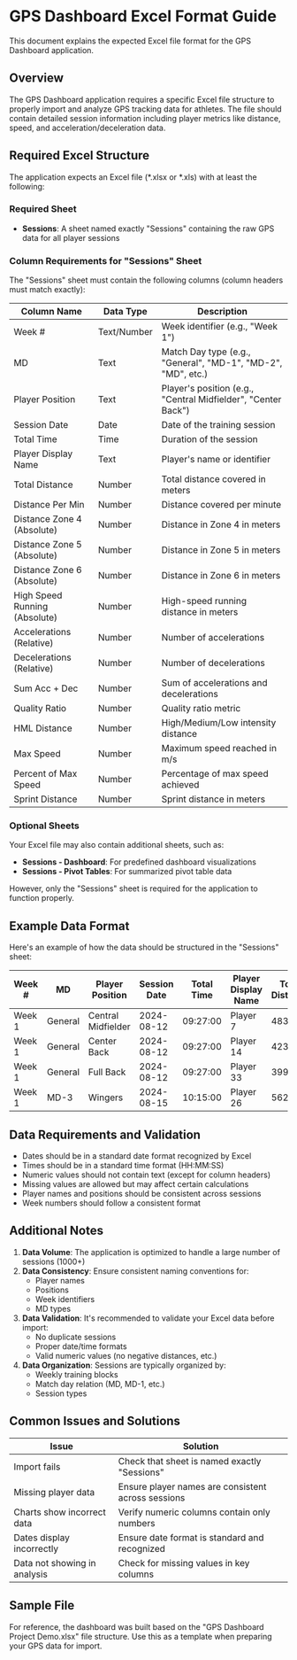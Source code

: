 # GPS Dashboard Excel Format Guide

This document explains the expected Excel file format for the GPS Dashboard application.

## Overview

The GPS Dashboard application requires a specific Excel file structure to properly import and analyze GPS tracking data for athletes. The file should contain detailed session information including player metrics like distance, speed, and acceleration/deceleration data.

## Required Excel Structure

The application expects an Excel file (*.xlsx or *.xls) with at least the following:

### Required Sheet

- **Sessions**: A sheet named exactly "Sessions" containing the raw GPS data for all player sessions

### Column Requirements for "Sessions" Sheet

The "Sessions" sheet must contain the following columns (column headers must match exactly):

| Column Name | Data Type | Description |
| --- | --- | --- |
| Week # | Text/Number | Week identifier (e.g., "Week 1") |
| MD | Text | Match Day type (e.g., "General", "MD-1", "MD-2", "MD", etc.) |
| Player  Position | Text | Player's position (e.g., "Central Midfielder", "Center Back") |
| Session Date | Date | Date of the training session |
| Total Time | Time | Duration of the session |
| Player Display Name | Text | Player's name or identifier |
| Total Distance | Number | Total distance covered in meters |
| Distance Per Min | Number | Distance covered per minute |
| Distance Zone 4 (Absolute) | Number | Distance in Zone 4 in meters |
| Distance Zone 5 (Absolute) | Number | Distance in Zone 5 in meters |
| Distance Zone 6 (Absolute) | Number | Distance in Zone 6 in meters |
| High Speed Running (Absolute) | Number | High-speed running distance in meters |
| Accelerations  (Relative) | Number | Number of accelerations |
| Decelerations (Relative) | Number | Number of decelerations |
| Sum Acc + Dec | Number | Sum of accelerations and decelerations |
| Quality Ratio | Number | Quality ratio metric |
| HML Distance | Number | High/Medium/Low intensity distance |
| Max Speed | Number | Maximum speed reached in m/s |
| Percent of Max Speed | Number | Percentage of max speed achieved |
| Sprint Distance | Number | Sprint distance in meters |

### Optional Sheets

Your Excel file may also contain additional sheets, such as:

- **Sessions - Dashboard**: For predefined dashboard visualizations
- **Sessions - Pivot Tables**: For summarized pivot table data

However, only the "Sessions" sheet is required for the application to function properly.

## Example Data Format

Here's an example of how the data should be structured in the "Sessions" sheet:

| Week # | MD | Player  Position | Session Date | Total Time | Player Display Name | Total Distance | ... |
| --- | --- | --- | --- | --- | --- | --- | --- |
| Week 1 | General | Central Midfielder | 2024-08-12 | 09:27:00 | Player 7 | 4835 | ... |
| Week 1 | General | Center Back | 2024-08-12 | 09:27:00 | Player 14 | 4235 | ... |
| Week 1 | General | Full Back | 2024-08-12 | 09:27:00 | Player 33 | 3998 | ... |
| Week 1 | MD-3 | Wingers | 2024-08-15 | 10:15:00 | Player 26 | 5620 | ... |

## Data Requirements and Validation

- Dates should be in a standard date format recognized by Excel
- Times should be in a standard time format (HH:MM:SS)
- Numeric values should not contain text (except for column headers)
- Missing values are allowed but may affect certain calculations
- Player names and positions should be consistent across sessions
- Week numbers should follow a consistent format

## Additional Notes

1. **Data Volume**: The application is optimized to handle a large number of sessions (1000+)
2. **Data Consistency**: Ensure consistent naming conventions for:
    - Player names
    - Positions
    - Week identifiers
    - MD types
3. **Data Validation**: It's recommended to validate your Excel data before import:
    - No duplicate sessions
    - Proper date/time formats
    - Valid numeric values (no negative distances, etc.)
4. **Data Organization**: Sessions are typically organized by:
    - Weekly training blocks
    - Match day relation (MD, MD-1, etc.)
    - Session types

## Common Issues and Solutions

| Issue | Solution |
| --- | --- |
| Import fails | Check that sheet is named exactly "Sessions" |
| Missing player data | Ensure player names are consistent across sessions |
| Charts show incorrect data | Verify numeric columns contain only numbers |
| Dates display incorrectly | Ensure date format is standard and recognized |
| Data not showing in analysis | Check for missing values in key columns |

## Sample File

For reference, the dashboard was built based on the "GPS Dashboard Project Demo.xlsx" file structure. Use this as a template when preparing your GPS data for import.
